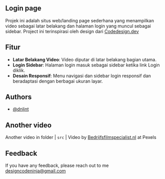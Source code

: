 ## Login page

Projek ini adalah situs web/landing page sederhana yang menampilkan video sebagai latar belakang dan halaman login yang muncul sebagai sidebar. Project ini terinspirasi oleh design dari [Codedesign.dev](https://codedesign.dev/challenge/faceless)

## Fitur

- **Latar Belakang Video**: Video diputar di latar belakang bagian utama.
- **Login Sidebar**: Halaman login masuk sebagai sidebar ketika link Login diklik.
- **Desain Responsif**: Menu navigasi dan sidebar login responsif dan beradaptasi dengan berbagai ukuran layar.

## Authors

- [@dnljnt](https://www.github.com/dnljnt)

## Another video

Another video in folder | `src` |
Video by [Bedrijfsfilmspecialist.nl](https://www.pexels.com/video/a-computer-monitor-flashing-digital-information-2887463/) at Pexels

## Feedback

If you have any feedback, please reach out to me designcodeninja@gmail.com
